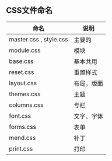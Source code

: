 ## CSS文件命名

 命名 | 说明
---|---
master.css , style.css | 主要的
module.css | 模块
base.css | 基本共用
reset.css | 重置样式
layout.css | 布局，版面
themes.css | 主题
columns.css | 专栏
font.css | 文字、字体
forms.css | 表单
mend.css | 补丁
print.css | 打印